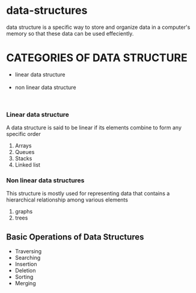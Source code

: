# data-structures
 data structure is a specific way to store and organize data in a computer's memory so that these data can be used  effeciently.<br>
 #  CATEGORIES OF DATA STRUCTURE  
  <ul><li>linear data structure</li><br>
    <li>non linear data structure</li>
  </ul><br>
 <h3>Linear data structure</h3><nr>
  A data structure is said to be linear if its elements combine to form any specific order
    <ol><li>Arrays</li>
  <li>Queues</li>
  <li>Stacks</li>
  <li>Linked list</li></ol>
  <h3>Non linear data structures</h3>
  This structure is mostly used for representing data that contains a hierarchical relationship among various elements
  <ol><li>graphs</li><li>trees</li></ol>
 <h2> Basic Operations of Data Structures </h2>
 <ul><li>Traversing</li>
  <li>Searching</li>
  <li>Insertion</li>
  <li>Deletion</li>
  <li>Sorting</li>
  <li>Merging</li></ul>


    
